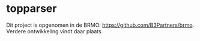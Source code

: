 # topparser
Dit project is opgenomen in de BRMO: https://github.com/B3Partners/brmo. Verdere ontwikkeling vindt daar plaats.
